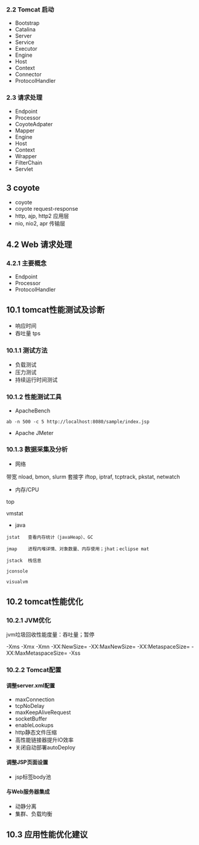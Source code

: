 ### 2.2 Tomcat 启动

* Bootstrap
* Catalina
* Server
* Service
* Executor
* Engine
* Host
* Context
* Connector
* ProtocolHandler

### 2.3 请求处理

* Endpoint
* Processor
* CoyoteAdpater
* Mapper
* Engine
* Host
* Context
* Wrapper
* FilterChain
* Servlet

## 3 coyote
* coyote
* coyote request-response
* http, ajp, http2  应用层
* nio, nio2, apr    传输层


## 4.2 Web 请求处理

### 4.2.1 主要概念

* Endpoint
* Processor
* ProtocolHandler


## 10.1 tomcat性能测试及诊断

* 响应时间
* 吞吐量 tps

### 10.1.1 测试方法

* 负载测试
* 压力测试
* 持续运行时间测试

### 10.1.2 性能测试工具

* ApacheBench

```
ab -n 500 -c 5 http://localhost:8080/sample/index.jsp
```

* Apache JMeter

### 10.1.3 数据采集及分析

* 网络

带宽   nload, bmon, slurm
套接字 iftop, iptraf, tcptrack, pkstat, netwatch

* 内存/CPU

top

vmstat

* java

```
jstat   查看内存统计（javaHeap）、GC

jmap    进程内堆详情、对象数量、内存使用；jhat；eclipse mat

jstack  栈信息

jconsole

visualvm
```

## 10.2 tomcat性能优化

### 10.2.1 JVM优化

jvm垃圾回收性能度量：吞吐量；暂停

-Xms
-Xmx
-Xmn
-XX:NewSize=
-XX:MaxNewSize=
-XX:MetaspaceSize=
-XX:MaxMetaspaceSize=
-Xss

### 10.2.2 Tomcat配置

#### 调整server.xml配置

* maxConnection
* tcpNoDelay
* maxKeepAliveRequest
* socketBuffer
* enableLookups
* http静态文件压缩
* 高性能链接器提升IO效率
* 关闭自动部署autoDeploy

#### 调整JSP页面设置

* jsp标签body池

#### 与Web服务器集成

* 动静分离
* 集群、负载均衡

## 10.3 应用性能优化建议